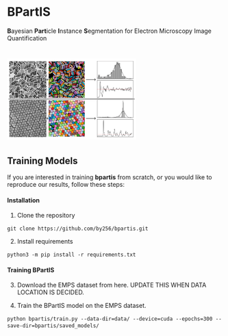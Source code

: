 # BPartIS

**B**ayesian **Part**icle **I**nstance **S**egmentation for Electron Microscopy Image Quantification

# <img alt="rdfpy" src="./header_image.png" height="190">


## Training Models

If you are interested in training **bpartis** from scratch, or you would like to reproduce our results, follow these steps:

#### Installation

1. Clone the repository
```console
git clone https://github.com/by256/bpartis.git
```

2. Install requirements
```console
python3 -m pip install -r requirements.txt
```

<!-- #### Unsupervised Pre-Training (Optional)

If you are not interested in pre-training on the [SEM dataset](https://www.nature.com/articles/sdata2018172) then skip this section. Otherwise, you first need to download the SEM dataset and preprocess it as follows.

3. Download the data files [here](https://b2share.eudat.eu/records/b9abc4a997f8452aa6de4f4b7335e582) and place the individual category folders into a single directory.

4. Run `preprocess_sem_data.py`, passing as arguments the directory containing the SEM dataset category folders, and the destination you would like the preprocessed data to be saved to:

```console
python preprocess_sem_data.py --cat-dir=<cat_dir_path> --save-dst=<save_path>
```

5. Pre-train the model on the SEM dataset, passing as an argument the directory containing the preprocessed data:

```console
python bpartis/pretrain.py --data-dir=<> -->
<!-- ``` -->

#### Training BPartIS

3. Download the EMPS dataset from here. UPDATE THIS WHEN DATA LOCATION IS DECIDED.

4. Train the BPartIS model on the EMPS dataset.

```console
python bpartis/train.py --data-dir=data/ --device=cuda --epochs=300 --save-dir=bpartis/saved_models/
```